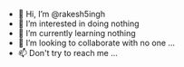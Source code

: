 - 👋 Hi, I’m @rakesh5ingh
- 👀 I’m interested in doing nothing
- 🌱 I’m currently learning nothing
- 💞️ I’m looking to collaborate with no one ...
- 📫 Don't try to reach me ...

<!---
rakesh5ingh/rakesh5ingh is a ✨ special ✨ repository because its `README.md` (this file) appears on your GitHub profile.
You can click the Preview link to take a look at your changes.
--->
